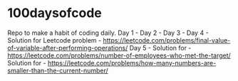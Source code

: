 # 100daysofcode
Repo to make a habit of coding daily.
Day 1 - 
Day 2 - 
Day 3 - 
Day 4 - Solution for Leetcode problem - https://leetcode.com/problems/final-value-of-variable-after-performing-operations/
Day 5 - Solution for - https://leetcode.com/problems/number-of-employees-who-met-the-target/
        Solution for - https://leetcode.com/problems/how-many-numbers-are-smaller-than-the-current-number/
